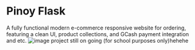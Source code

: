 # Pinoy Flask
A fully functional modern e-commerce responsive website for ordering, featuring a clean UI, product collections, and GCash payment integration and etc.
![image](https://github.com/user-attachments/assets/00bfadc7-10e9-4d18-b608-f053769e2582)
project still on going
(for school purposes only)hehehe
